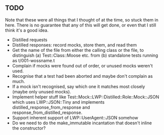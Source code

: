 ## TODO

Note that these were all things that I thought of at the time, so stuck them in
here. There is no guarantee that any of this will get done, or even that I 
still think it's a good idea.

* Distilled requests
* Distilled responses: record mocks, store them, and read them
* Get the name of the file from either the calling class or the file, to
  distinguish (a) Test::Class::Moose etc. from (b) standalone tests running
  as t/001-wossname.t
* Complain if mocks were found out of order, or unused mocks weren't used.
* Recognise that a test had been aborted and maybe don't complain as much.
* If a mock isn't recognised, say which one it matches most closely (maybe only
  unused mocks).
* Implement helper stuff like Test::Mock::LWP::Distilled::Role::Mock::JSON
  which uses LWP::JSON::Tiny and implements distilled_response_from_response
  and response_from_distilled_response.
* Support inherent support of LWP::UserAgent::JSON somehow
* Do we need to do the make_immutable incantation that doesn't inline the constructor?
